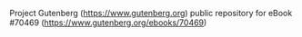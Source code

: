Project Gutenberg (https://www.gutenberg.org) public repository for
eBook #70469 (https://www.gutenberg.org/ebooks/70469)
